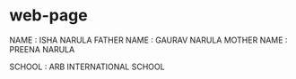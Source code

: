 # web-page
NAME : ISHA NARULA
FATHER NAME : GAURAV NARULA
MOTHER NAME : PREENA NARULA

SCHOOL : ARB INTERNATIONAL SCHOOL 


